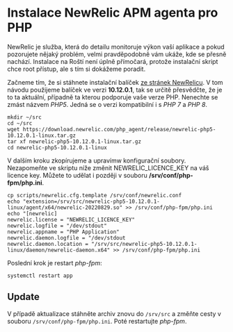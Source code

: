 # Instalace NewRelic APM agenta pro PHP

NewRelic je služba, která do detailu monitoruje výkon vaší aplikace a pokud pozorujete nějaký problém, velmi pravděpodobně vám ukáže, kde se přesně nachází. Instalace na Roští není úplně přímočará, protože instalační skript chce root přístup, ale s tím si dokážeme poradit.

Začneme tím, že si stáhnete instalační balíček [ze stránek NewRelicu](https://docs.newrelic.com/docs/apm/agents/php-agent/installation/php-agent-installation-tar-file/#download). V tom návodu použijeme balíček ve verzi **10.12.0.1**, tak se určitě přesvědčte, že je to ta aktuální, případně ta kterou podporuje vaše verze PHP. Nenechte se zmást názvem *PHP5*. Jedná se o verzi kompatibilní i s *PHP 7* a *PHP 8*.

```
mkdir ~/src
cd ~/src
wget https://download.newrelic.com/php_agent/release/newrelic-php5-10.12.0.1-linux.tar.gz
tar xf newrelic-php5-10.12.0.1-linux.tar.gz
cd newrelic-php5-10.12.0.1-linux
```

V dalším kroku zkopírujeme a upravímw konfigurační soubory. Nezapomeňte ve skriptu níže změnit NEWRELIC_LICENCE_KEY na váš licence key. Můžete to udělat i později v souboru **/srv/conf/php-fpm/php.ini**.

```
cp scripts/newrelic.cfg.template /srv/conf/newrelic.conf
echo "extension=/srv/src/newrelic-php5-10.12.0.1-linux/agent/x64/newrelic-20220829.so" >> /srv/conf/php-fpm/php.ini
echo "[newrelic]
newrelic.license = "NEWRELIC_LICENCE_KEY"
newrelic.logfile = "/dev/stdout"
newrelic.appname = "PHP Application"
newrelic.daemon.logfile = "/dev/stdout
newrelic.daemon.location = "/srv/src/newrelic-php5-10.12.0.1-linux/daemon/newrelic-daemon.x64" >> /srv/conf/php-fpm/php.ini
```

Poslední krok je restart *php-fpm*:

```
systemctl restart app
```

## Update

V případě aktualizace stáhněte archiv znovu do `/srv/src` a změňte cesty v souboru `/srv/conf/php-fpm/php.ini`. Poté restartujte *php-fpm*.

